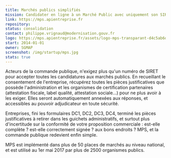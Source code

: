 ```yaml
---
title: Marchés publics simplifiés
mission: Candidater en ligne à un Marché Public avec uniquement son SIRET
link: https://mps.apientreprise.fr
repository:
status: consolidation
contact: philippe.vrignaud@modernisation.gouv.fr
logo: https://mps.apientreprise.fr/assets/logo-mps-transparant-d4c5ab6d79dd48de3b146e4c585060e4.png
start: 2014-01-01
owner: SGMAP
screenshot: /img/startup/mps.jpg
stats: true
---
```


Acteurs de la commande publique, n'exigez plus qu'un numéro de SIRET pour accepter toutes les candidatures aux marchés publics. En recueillant le consentement de l'entreprise, récupérez toutes les pièces justificatives que possède l'administration et les organismes de certification partenaires (attestation fiscale, label qualité, attestation sociale…) pour ne plus avoir à les exiger. Elles seront automatiquement annexées aux réponses, et accessibles au pouvoir adjudicateur en toute sécurité.

Entreprises, fini les formulaires DC1, DC2, DC3, DC4, terminé les pièces justificatives à retirer dans les guichets administratifs, et surtout plus d'incertitude sur la conformité de votre proposition commerciale : est-elle complète ? est-elle correctement signée ? aux bons endroits ? MPS, et la commande publique redevient enfin simple.

MPS est implémenté dans plus de 50 places de marchés au niveau national, et est utilisé au 1er mai 2017 par plus de 2500 organismes publics.
